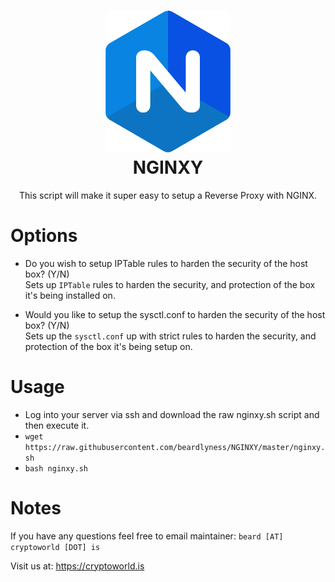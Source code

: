 <h1 align="center">
  <a href="https://github.com/beardlyness/NGINXY"><img src="https://raw.githubusercontent.com/beardlyness/NGINXY-Custom-Errors/master/nginxy.png" alt="NGINX" width="200"></a>
 <br />
  NGINXY
</h1>

<p align="center">This script will make it super easy to setup a Reverse Proxy with NGINX.</p>

# Options
- Do you wish to setup IPTable rules to harden the security of the host box? (Y/N)<br /> 
Sets up `IPTable` rules to harden the security, and protection of the box it's being installed on.

- Would you like to setup the sysctl.conf to harden the security of the host box? (Y/N)<br />
Sets up the `sysctl.conf` up with strict rules to harden the security, and protection of the box it's being setup on.


# Usage	
- Log into your server via ssh and download the raw nginxy.sh script and then execute it.<br>	
- `wget https://raw.githubusercontent.com/beardlyness/NGINXY/master/nginxy.sh`<br>	
- `bash nginxy.sh`

# Notes
If you have any questions feel free to email maintainer: `beard [AT] cryptoworld [DOT] is`

Visit us at: https://cryptoworld.is
